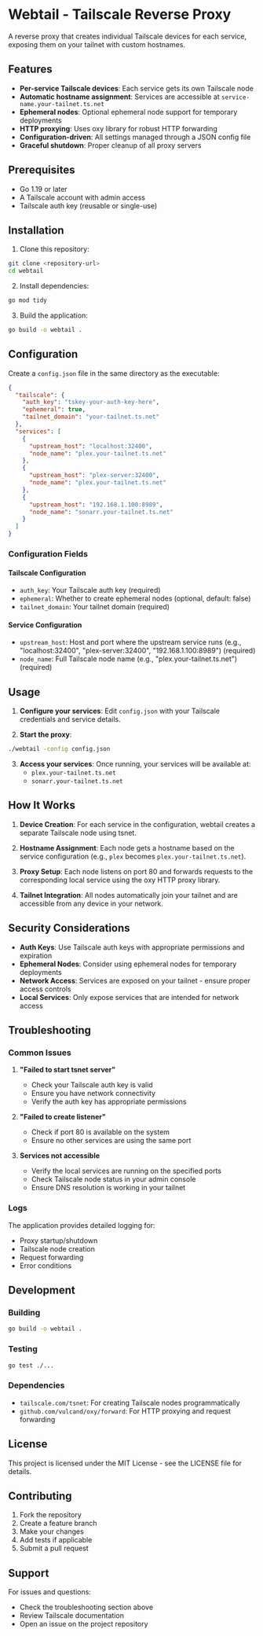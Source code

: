 # Webtail - Tailscale Reverse Proxy

A reverse proxy that creates individual Tailscale devices for each service, exposing them on your tailnet with custom hostnames.

## Features

- **Per-service Tailscale devices**: Each service gets its own Tailscale node
- **Automatic hostname assignment**: Services are accessible at `service-name.your-tailnet.ts.net`
- **Ephemeral nodes**: Optional ephemeral node support for temporary deployments
- **HTTP proxying**: Uses oxy library for robust HTTP forwarding
- **Configuration-driven**: All settings managed through a JSON config file
- **Graceful shutdown**: Proper cleanup of all proxy servers

## Prerequisites

- Go 1.19 or later
- A Tailscale account with admin access
- Tailscale auth key (reusable or single-use)

## Installation

1. Clone this repository:
```bash
git clone <repository-url>
cd webtail
```

2. Install dependencies:
```bash
go mod tidy
```

3. Build the application:
```bash
go build -o webtail .
```

## Configuration

Create a `config.json` file in the same directory as the executable:

```json
{
  "tailscale": {
    "auth_key": "tskey-your-auth-key-here",
    "ephemeral": true,
    "tailnet_domain": "your-tailnet.ts.net"
  },
  "services": [
    {
      "upstream_host": "localhost:32400",
      "node_name": "plex.your-tailnet.ts.net"
    },
    {
      "upstream_host": "plex-server:32400",
      "node_name": "plex.your-tailnet.ts.net"
    },
    {
      "upstream_host": "192.168.1.100:8989",
      "node_name": "sonarr.your-tailnet.ts.net"
    }
  ]
}
```

### Configuration Fields

#### Tailscale Configuration
- `auth_key`: Your Tailscale auth key (required)
- `ephemeral`: Whether to create ephemeral nodes (optional, default: false)
- `tailnet_domain`: Your tailnet domain (required)

#### Service Configuration
- `upstream_host`: Host and port where the upstream service runs (e.g., "localhost:32400", "plex-server:32400", "192.168.1.100:8989") (required)
- `node_name`: Full Tailscale node name (e.g., "plex.your-tailnet.ts.net") (required)

## Usage

1. **Configure your services**: Edit `config.json` with your Tailscale credentials and service details.

2. **Start the proxy**:
```bash
./webtail -config config.json
```

3. **Access your services**: Once running, your services will be available at:
   - `plex.your-tailnet.ts.net`
   - `sonarr.your-tailnet.ts.net`

## How It Works

1. **Device Creation**: For each service in the configuration, webtail creates a separate Tailscale node using tsnet.

2. **Hostname Assignment**: Each node gets a hostname based on the service configuration (e.g., `plex` becomes `plex.your-tailnet.ts.net`).

3. **Proxy Setup**: Each node listens on port 80 and forwards requests to the corresponding local service using the oxy HTTP proxy library.

4. **Tailnet Integration**: All nodes automatically join your tailnet and are accessible from any device in your network.

## Security Considerations

- **Auth Keys**: Use Tailscale auth keys with appropriate permissions and expiration
- **Ephemeral Nodes**: Consider using ephemeral nodes for temporary deployments
- **Network Access**: Services are exposed on your tailnet - ensure proper access controls
- **Local Services**: Only expose services that are intended for network access

## Troubleshooting

### Common Issues

1. **"Failed to start tsnet server"**
   - Check your Tailscale auth key is valid
   - Ensure you have network connectivity
   - Verify the auth key has appropriate permissions

2. **"Failed to create listener"**
   - Check if port 80 is available on the system
   - Ensure no other services are using the same port

3. **Services not accessible**
   - Verify the local services are running on the specified ports
   - Check Tailscale node status in your admin console
   - Ensure DNS resolution is working in your tailnet

### Logs

The application provides detailed logging for:
- Proxy startup/shutdown
- Tailscale node creation
- Request forwarding
- Error conditions

## Development

### Building

```bash
go build -o webtail .
```

### Testing

```bash
go test ./...
```

### Dependencies

- `tailscale.com/tsnet`: For creating Tailscale nodes programmatically
- `github.com/vulcand/oxy/forward`: For HTTP proxying and request forwarding

## License

This project is licensed under the MIT License - see the LICENSE file for details.

## Contributing

1. Fork the repository
2. Create a feature branch
3. Make your changes
4. Add tests if applicable
5. Submit a pull request

## Support

For issues and questions:
- Check the troubleshooting section above
- Review Tailscale documentation
- Open an issue on the project repository